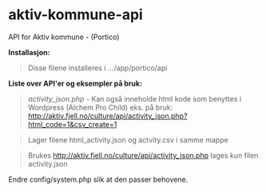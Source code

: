 # aktiv-kommune-api
API for Aktiv kommune - (Portico)

**Installasjon:**

>Disse filene installeres i .../app/portico/api

**Liste over API'er og eksempler på bruk:**

>_activity_json.php_ - Kan også inneholde html kode som benyttes i Wordpress (Alchem Pro Child) 
eks. på bruk: http://aktiv.fjell.no/culture/api/activity_json.php?html_code=1&csv_create=1

>Lager filene html_activity.json og actvity.csv i samme mappe

>Brukes http://aktiv.fjell.no/culture/api/activity_json.php lages kun filen activity.json

Endre config/system.php slik at den passer behovene.
